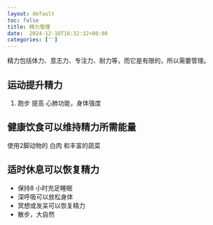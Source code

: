 ```yaml
---
layout: default
toc: false
title: 精力管理
date:  2024-12-18T16:32:32+08:00
categories: ['']
---
```


精力包括体力、意志力、专注力、耐力等，而它是有限的，所以需要管理。

<!--more-->

## 运动提升精力

1. 跑步 提高 心肺功能，身体强度

## 健康饮食可以维持精力所需能量

 使用2脚动物的 白肉 和丰富的蔬菜

 ## 适时休息可以恢复精力

- 保持8 小时充足睡眠 
- 深呼吸可以放松身体
- 冥想或发呆可以恢复精力
- 散步，大自然


